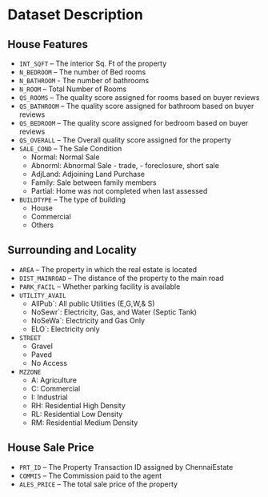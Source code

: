 # Dataset Description
## House Features

 - `INT_SQFT` – The interior Sq. Ft of the property
 - `N_BEDROOM` – The number of Bed rooms
 - `N_BATHROOM` - The number of bathrooms
 - `N_ROOM` – Total Number of Rooms
 - `QS_ROOMS` – The quality score assigned for rooms based on buyer reviews
 - `QS_BATHROOM` – The quality score assigned for bathroom based on buyer reviews
 - `QS_BEDROOM` – The quality score assigned for bedroom based on buyer reviews
 - `QS_OVERALL` – The Overall quality score assigned for the property
 - `SALE_COND` – The Sale Condition
    - Normal: Normal Sale
    - Abnorml: Abnormal Sale - trade,  -       foreclosure, short sale
    - AdjLand: Adjoining Land Purchase
    - Family: Sale between family members
    - Partial: Home was not completed when last assessed
 - `BUILDTYPE` – The type of building
    - House
    - Commercial
    - Others

## Surrounding and Locality

 - `AREA` – The property in which the real estate is located
 - `DIST_MAINROAD` – The distance of the property to the main road
 - `PARK_FACIL` – Whether parking facility is available
 - `UTILITY_AVAIL`
    - AllPub`: All public Utilities (E,G,W,& S)
    - NoSewr`: Electricity, Gas, and Water (Septic Tank)
    - NoSeWa`: Electricity and Gas Only
    - ELO`: Electricity only
 - `STREET`
    - Gravel
    - Paved
    - No Access
 - `MZZONE`
    - A: Agriculture
    - C: Commercial
    - I: Industrial
    - RH: Residential High Density
    - RL: Residential Low Density
    - RM: Residential Medium Density

## House Sale Price

 - `PRT_ID` – The Property Transaction ID assigned by ChennaiEstate
 - `COMMIS` – The Commission paid to the agent
 - `ALES_PRICE` – The total sale price of the property